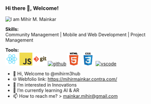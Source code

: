 ### Hi there 👋, Welcome!

![I am Mihir M. Mainkar](https://cdn.glitch.global/8861eb70-411e-4bbd-a873-683141423c9f/bannerBlackGit.png?v=1725864647767)

**Skills:**  
Community Management | Mobile and Web Development | Project Management  

**Tools:**   
[<img src='https://raw.githubusercontent.com/github/explore/80688e429a7d4ef2fca1e82350fe8e3517d3494d/topics/react/react.png' alt='reactjs' height='40'>](https://www.linkedin.com/in/mihir-mainkar/)  [<img src='https://raw.githubusercontent.com/github/explore/80688e429a7d4ef2fca1e82350fe8e3517d3494d/topics/javascript/javascript.png' alt='js' height='40'>](https://www.linkedin.com/in/mihir-mainkar/)  [<img src='https://raw.githubusercontent.com/github/explore/80688e429a7d4ef2fca1e82350fe8e3517d3494d/topics/git/git.png' alt='git' height='40'>](https://www.linkedin.com/in/mihir-mainkar/) [<img src='https://github.githubassets.com/images/modules/logos_page/GitHub-Mark.png' alt='github' height='40'>](https://www.linkedin.com/in/mihir-mainkar/) [<img src='https://raw.githubusercontent.com/github/explore/80688e429a7d4ef2fca1e82350fe8e3517d3494d/topics/html/html.png' alt='html' height='40'>](https://www.linkedin.com/in/mihir-mainkar/)  [<img src='https://raw.githubusercontent.com/github/explore/80688e429a7d4ef2fca1e82350fe8e3517d3494d/topics/css/css.png' alt='css' height='40'>](https://www.linkedin.com/in/mihir-mainkar/)  [<img src='https://upload.wikimedia.org/wikipedia/commons/thumb/2/2d/Visual_Studio_Code_1.18_icon.svg/1200px-Visual_Studio_Code_1.18_icon.svg.png' alt='vscode' height='40'>](https://www.linkedin.com/in/mihir-mainkar/)


- 👋 Hi, Welcome to @mihirm3hub
- 🌐 Webfolio link: https://mihirmainkar.contra.com/
- 👀 I’m interested in Innovations
- 🌱 I’m currently learning AI & AR
- 📫 How to reach me? > mainkar.mihir@gmail.com

<!---
mihirm3hub/mihirm3hub is a ✨ special ✨ repository because its `README.md` (this file) appears on your GitHub profile.
You can click the Preview link to take a look at your changes.
--->
